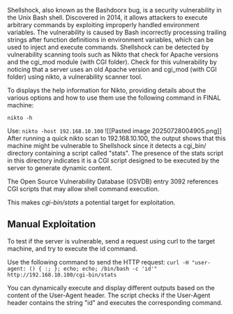 Shellshock, also known as the Bashdoorx bug, is a security vulnerability in the Unix Bash shell. Discovered in 2014, it allows attackers to execute arbitrary commands by exploiting improperly handled environment variables. The vulnerability is caused by Bash incorrectly processing trailing strings after function definitions in environment variables, which can be used to inject and execute commands.
Shellshock can be detected by vulnerability scanning tools such as Nikto that check for Apache versions and the cgi_mod module (with CGI folder). Check for this vulnerability by noticing that a server uses an old Apache version and cgi_mod (with CGI folder) using nikto, a vulnerability scanner tool.

To displays the help information for Nikto, providing details about the various options and how to use them use the following command in FINAL machine:

`nikto -h`

Use:
`nikto -host 192.168.10.100`
![[Pasted image 20250728004905.png]]
After running a quick nikto scan to 192.168.10.100, the output shows that this machine might be vulnerable to Shellshock since it detects a cgi_bin/ directory containing a script called "stats".
The presence of the stats script in this directory indicates it is a CGI script designed to be executed by the server to generate dynamic content.

The Open Source Vulnerability Database (OSVDB) entry 3092 references CGI scripts that may allow shell command execution.

This makes _cgi-bin/stats_ a potential target for exploitation.
## Manual Exploitation

To test if the server is vulnerable, send a request using curl to the target machine, and try to execute the id command.

Use the following command to send the HTTP request:
`curl -H "user-agent: () { :; }; echo; echo; /bin/bash -c 'id'" http://192.168.10.100/cgi-bin/stats`

You can dynamically execute and display different outputs based on the content of the User-Agent header. The script checks if the User-Agent header contains the string "id" and executes the corresponding command.






